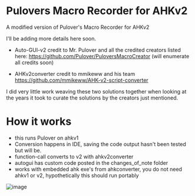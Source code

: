 # Pulovers Macro Recorder for AHKv2
A modified version of Pulover's Macro Recorder for AHKv2

I'll be adding more details here soon.

- Auto-GUI-v2 credit to Mr. Pulover and all the credited creators listed here: https://github.com/Pulover/PuloversMacroCreator
  (will enumerate all credits soon)

- AHKv2converter credit to mmikeww and his team https://github.com/mmikeww/AHK-v2-script-converter

I did very little work weaving these two solutions together when looking at the years it took to curate the solutions by the creators just mentioned. 

# How it works 
- this runs Pulover on ahkv1
- Conversion happens in IDE, saving the code output hasn't been tested but will be. 
- function-call converts to v2 with ahkv2converter 
- autogui has custom code posted in the changes_of_note folder
- works with embedded ahk exe's from ahkconverter, you do not need ahkv1 or v2, hypothetically this should run portably


![image](https://user-images.githubusercontent.com/98753696/235373727-cc79048a-27f9-4567-81ec-54cba90db332.png)
